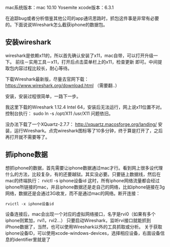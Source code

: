mac系统版本：mac 10.10 Yosemite
xcode版本：6.3.1

在追踪bug或者分析借鉴其他公司的app通讯思路时，抓包这件事是非常有必要的。下面说说Wireshark怎么截获iphone的数据包。

## 安装wireshark

wireshark是依赖x11的，所以首先确认安装了x11，mac自带，可以打开升级一下。
前往－实用工具－x11，打开后点击菜单栏上的x11，检查更新 即可。中间提取包内容过程比较长，耐心等待。

下载Wireshark最新版，尽量去官网下载：
https://www.wireshark.org/download.html （需要翻..）

安装，安装过程很简单，一路下一步。

我这里下载的Wireshark 1.12.4 Intel 64，安装后无法运行，网上说x11位置不对。控制台执行：
sudo ln -s /opt/X11 /usr/X11
问题依旧。

没办法下载了一个XQuartz-2.7.7：
http://xquartz.macosforge.org/landing/
安装，运行Wireshark。点完wireshark图标等了10多分钟，终于算是打开了，之后再打开就不需要等了。

## 抓iphone数据

想抓iphone的数据，首先需要让iphone数据通过mac才行。看到网上很多设代理什么的方法，比较复杂，有的还要越狱。其实没必要。只要链上数据线，然后在mac的终端执行：
rvictl -s iphone设备id
这时，所有iphone网络流量都会经过iphone所链接的mac，并且iphone数据还是走自己的网络，比如iphone链接在3g网络，数据还是会通过3G收发，而不是通过mac的网络。断开连接：

`rvictl -x iphone设备id`

设备连接后，mac会出现一个对应的虚拟网络接口，名字是rvi0（如果有多个iphone则累加，rvi1，rvi2…）
只要启动Wireshark，监听rvi接口就能抓到iPhone数据了，当然，也可以使用Wireshark以外的工具抓取或分析。
关于获取iphone设备ID，可以使用xcode-windows-devices，选择相应设备，右面设备信息的identifier里就是了